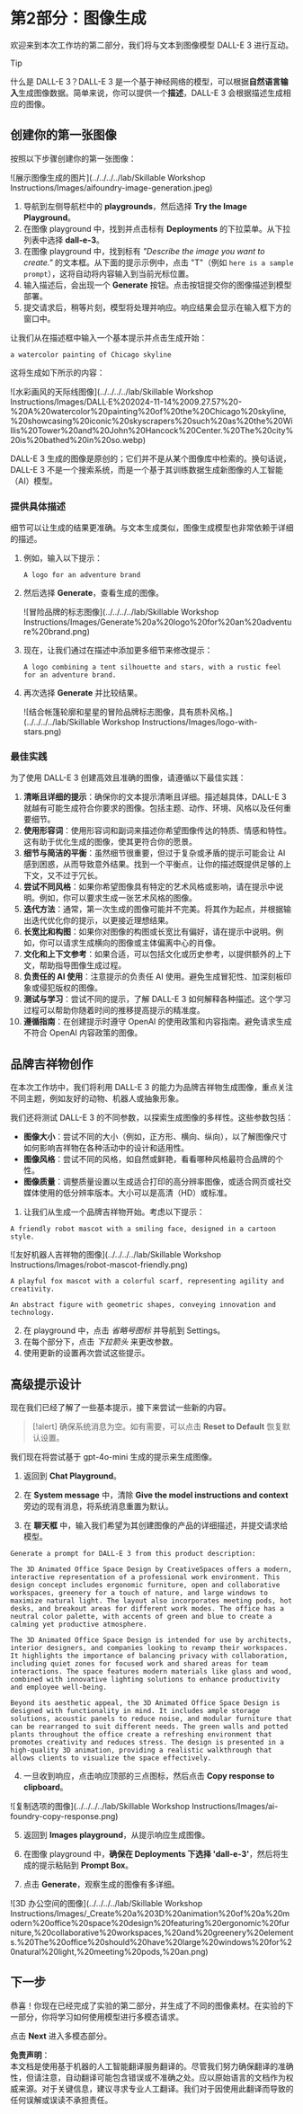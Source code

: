 # 第2部分：图像生成

欢迎来到本次工作坊的第二部分，我们将与文本到图像模型 DALL-E 3 进行互动。

> [!TIP]
> 什么是 DALL-E 3？DALL-E 3 是一个基于神经网络的模型，可以根据**自然语言输入**生成图像数据。简单来说，你可以提供一个**描述**，DALL-E 3 会根据描述生成相应的图像。

## 创建你的第一张图像

按照以下步骤创建你的第一张图像：

![展示图像生成的图片](../../../../lab/Skillable Workshop Instructions/Images/aifoundry-image-generation.jpeg)

1. 导航到左侧导航栏中的 **playgrounds**，然后选择 **Try the Image Playground**。
2. 在图像 playground 中，找到并点击标有 **Deployments** 的下拉菜单。从下拉列表中选择 **dall-e-3**。
3. 在图像 playground 中，找到标有 _"Describe the image you want to create."_ 的文本框。从下面的提示示例中，点击 "T"（例如 ``here is a sample prompt``），这将自动将内容输入到当前光标位置。
4. 输入描述后，会出现一个 **Generate** 按钮。点击按钮提交你的图像描述到模型部署。
5. 提交请求后，稍等片刻，模型将处理并响应。响应结果会显示在输入框下方的窗口中。

让我们从在描述框中输入一个基本提示并点击生成开始：

```a watercolor painting of Chicago skyline```

这将生成如下所示的内容：

![水彩画风的天际线图像](../../../../lab/Skillable Workshop Instructions/Images/DALL·E%202024-11-14%2009.27.57%20-%20A%20watercolor%20painting%20of%20the%20Chicago%20skyline,%20showcasing%20iconic%20skyscrapers%20such%20as%20the%20Willis%20Tower%20and%20John%20Hancock%20Center.%20The%20city%20is%20bathed%20in%20so.webp)

DALL-E 3 生成的图像是原创的；它们并不是从某个图像库中检索的。换句话说，DALL-E 3 不是一个搜索系统，而是一个基于其训练数据生成新图像的人工智能（AI）模型。

### 提供具体描述

细节可以让生成的结果更准确。与文本生成类似，图像生成模型也非常依赖于详细的描述。

1. 例如，输入以下提示：

    ```A logo for an adventure brand```

2. 然后选择 **Generate**，查看生成的图像。

    ![冒险品牌的标志图像](../../../../lab/Skillable Workshop Instructions/Images/Generate%20a%20logo%20for%20an%20adventure%20brand.png)

3. 现在，让我们通过在描述中添加更多细节来修改提示：

    ```A logo combining a tent silhouette and stars, with a rustic feel for an adventure brand.```

4. 再次选择 **Generate** 并比较结果。

    ![结合帐篷轮廓和星星的冒险品牌标志图像，具有质朴风格。](../../../../lab/Skillable Workshop Instructions/Images/logo-with-stars.png)

### 最佳实践

为了使用 DALL-E 3 创建高效且准确的图像，请遵循以下最佳实践：

1. **清晰且详细的提示**：确保你的文本提示清晰且详细。描述越具体，DALL-E 3 就越有可能生成符合你要求的图像。包括主题、动作、环境、风格以及任何重要细节。
2. **使用形容词**：使用形容词和副词来描述你希望图像传达的特质、情感和特性。这有助于优化生成的图像，使其更符合你的愿景。
3. **细节与简洁的平衡**：虽然细节很重要，但过于复杂或矛盾的提示可能会让 AI 感到困惑，从而导致意外结果。找到一个平衡点，让你的描述既提供足够的上下文，又不过于冗长。
4. **尝试不同风格**：如果你希望图像具有特定的艺术风格或影响，请在提示中说明。例如，你可以要求生成一张艺术风格的图像。
5. **迭代方法**：通常，第一次生成的图像可能并不完美。将其作为起点，并根据输出迭代优化你的提示，以更接近理想结果。
6. **长宽比和构图**：如果你对图像的构图或长宽比有偏好，请在提示中说明。例如，你可以请求生成横向的图像或主体偏离中心的肖像。
7. **文化和上下文参考**：如果合适，可以包括文化或历史参考，以提供额外的上下文，帮助指导图像生成过程。
8. **负责任的 AI 使用**：注意提示的负责任 AI 使用。避免生成冒犯性、加深刻板印象或侵犯版权的图像。
9. **测试与学习**：尝试不同的提示，了解 DALL-E 3 如何解释各种描述。这个学习过程可以帮助你随着时间的推移提高提示的精准度。
10. **遵循指南**：在创建提示时遵守 OpenAI 的使用政策和内容指南。避免请求生成不符合 OpenAI 内容政策的图像。

## 品牌吉祥物创作

在本次工作坊中，我们将利用 DALL-E 3 的能力为品牌吉祥物生成图像，重点关注不同主题，例如友好的动物、机器人或抽象形象。

我们还将测试 DALL-E 3 的不同参数，以探索生成图像的多样性。这些参数包括：

- **图像大小**：尝试不同的大小（例如，正方形、横向、纵向），以了解图像尺寸如何影响吉祥物在各种活动中的设计和适用性。
- **图像风格**：尝试不同的风格，如自然或鲜艳，看看哪种风格最符合品牌的个性。
- **图像质量**：调整质量设置以生成适合打印的高分辨率图像，或适合网页或社交媒体使用的低分辨率版本。大小可以是高清（HD）或标准。

1. 让我们从生成一个品牌吉祥物开始。考虑以下提示：

```A friendly robot mascot with a smiling face, designed in a cartoon style.```

![友好机器人吉祥物的图像](../../../../lab/Skillable Workshop Instructions/Images/robot-mascot-friendly.png)

```A playful fox mascot with a colorful scarf, representing agility and creativity.```

```An abstract figure with geometric shapes, conveying innovation and technology.```

2. 在 playground 中，点击 _省略号图标_ 并导航到 Settings。
3. 在每个部分下，点击 _下拉箭头_ 来更改参数。
4. 使用更新的设置再次尝试这些提示。

## 高级提示设计

现在我们已经了解了一些基本提示，接下来尝试一些新的内容。

>[!alert] 确保系统消息为空。如有需要，可以点击 **Reset to Default** 恢复默认设置。

我们现在将尝试基于 gpt-4o-mini 生成的提示来生成图像。

1. 返回到 **Chat Playground**。

2. 在 **System message** 中，清除 **Give the model instructions and context** 旁边的现有消息，将系统消息重置为默认。

3. 在 **聊天框** 中，输入我们希望为其创建图像的产品的详细描述，并提交请求给模型。

```
Generate a prompt for DALL-E 3 from this product description:

The 3D Animated Office Space Design by CreativeSpaces offers a modern, interactive representation of a professional work environment. This design concept includes ergonomic furniture, open and collaborative workspaces, greenery for a touch of nature, and large windows to maximize natural light. The layout also incorporates meeting pods, hot desks, and breakout areas for different work modes. The office has a neutral color palette, with accents of green and blue to create a calming yet productive atmosphere.

The 3D Animated Office Space Design is intended for use by architects, interior designers, and companies looking to revamp their workspaces. It highlights the importance of balancing privacy with collaboration, including quiet zones for focused work and shared areas for team interactions. The space features modern materials like glass and wood, combined with innovative lighting solutions to enhance productivity and employee well-being.

Beyond its aesthetic appeal, the 3D Animated Office Space Design is designed with functionality in mind. It includes ample storage solutions, acoustic panels to reduce noise, and modular furniture that can be rearranged to suit different needs. The green walls and potted plants throughout the office create a refreshing environment that promotes creativity and reduces stress. The design is presented in a high-quality 3D animation, providing a realistic walkthrough that allows clients to visualize the space effectively.
```

4. 一旦收到响应，点击响应顶部的三点图标，然后点击 **Copy response to clipboard**。

![复制选项的图像](../../../../lab/Skillable Workshop Instructions/Images/ai-foundry-copy-response.png)

5. 返回到 **Images playground**，从提示响应生成图像。

6. 在图像 playground 中，**确保在 Deployments 下选择 'dall-e-3'**，然后将生成的提示粘贴到 **Prompt Box**。

7. 点击 **Generate**，观察生成的图像有多详细。

![3D 办公空间的图像](../../../../lab/Skillable Workshop Instructions/Images/_Create%20a%203D%20animation%20of%20a%20modern%20office%20space%20design%20featuring%20ergonomic%20furniture,%20collaborative%20workspaces,%20and%20greenery%20elements.%20The%20office%20should%20have%20large%20windows%20for%20natural%20light,%20meeting%20pods,%20an.png)

## 下一步

恭喜！你现在已经完成了实验的第二部分，并生成了不同的图像素材。在实验的下一部分，你将学习如何使用模型进行多模态请求。

点击 **Next** 进入多模态部分。

**免责声明**：  
本文档是使用基于机器的人工智能翻译服务翻译的。尽管我们努力确保翻译的准确性，但请注意，自动翻译可能包含错误或不准确之处。应以原始语言的文档作为权威来源。对于关键信息，建议寻求专业人工翻译。我们对于因使用此翻译而导致的任何误解或误读不承担责任。
